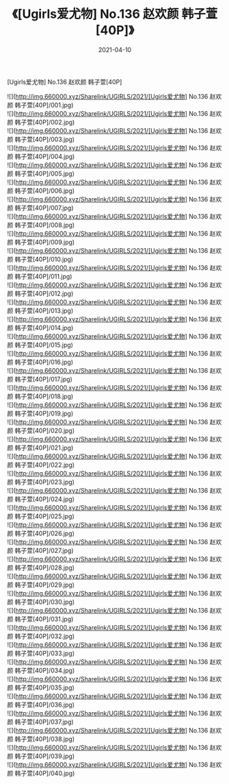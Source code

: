 ﻿---
layout: post
title:  《[Ugirls爱尤物] No.136 赵欢颜 韩子萱[40P]》
date:   2021-04-10
img: http://img.660000.xyz/Sharelink/UGIRLS/2021/[Ugirls爱尤物] No.136 赵欢颜 韩子萱[40P]/000.jpg
categories: [美女, 清纯, 唯美]
---

[Ugirls爱尤物] No.136 赵欢颜 韩子萱[40P]

  ![](http://img.660000.xyz/Sharelink/UGIRLS/2021/[Ugirls爱尤物] No.136 赵欢颜 韩子萱[40P]/001.jpg) <br> ![](http://img.660000.xyz/Sharelink/UGIRLS/2021/[Ugirls爱尤物] No.136 赵欢颜 韩子萱[40P]/002.jpg) <br> ![](http://img.660000.xyz/Sharelink/UGIRLS/2021/[Ugirls爱尤物] No.136 赵欢颜 韩子萱[40P]/003.jpg) <br> ![](http://img.660000.xyz/Sharelink/UGIRLS/2021/[Ugirls爱尤物] No.136 赵欢颜 韩子萱[40P]/004.jpg) <br> ![](http://img.660000.xyz/Sharelink/UGIRLS/2021/[Ugirls爱尤物] No.136 赵欢颜 韩子萱[40P]/005.jpg) <br> ![](http://img.660000.xyz/Sharelink/UGIRLS/2021/[Ugirls爱尤物] No.136 赵欢颜 韩子萱[40P]/006.jpg) <br> ![](http://img.660000.xyz/Sharelink/UGIRLS/2021/[Ugirls爱尤物] No.136 赵欢颜 韩子萱[40P]/007.jpg) <br> ![](http://img.660000.xyz/Sharelink/UGIRLS/2021/[Ugirls爱尤物] No.136 赵欢颜 韩子萱[40P]/008.jpg) <br> ![](http://img.660000.xyz/Sharelink/UGIRLS/2021/[Ugirls爱尤物] No.136 赵欢颜 韩子萱[40P]/009.jpg) <br> ![](http://img.660000.xyz/Sharelink/UGIRLS/2021/[Ugirls爱尤物] No.136 赵欢颜 韩子萱[40P]/010.jpg) <br> ![](http://img.660000.xyz/Sharelink/UGIRLS/2021/[Ugirls爱尤物] No.136 赵欢颜 韩子萱[40P]/011.jpg) <br> ![](http://img.660000.xyz/Sharelink/UGIRLS/2021/[Ugirls爱尤物] No.136 赵欢颜 韩子萱[40P]/012.jpg) <br> ![](http://img.660000.xyz/Sharelink/UGIRLS/2021/[Ugirls爱尤物] No.136 赵欢颜 韩子萱[40P]/013.jpg) <br> ![](http://img.660000.xyz/Sharelink/UGIRLS/2021/[Ugirls爱尤物] No.136 赵欢颜 韩子萱[40P]/014.jpg) <br> ![](http://img.660000.xyz/Sharelink/UGIRLS/2021/[Ugirls爱尤物] No.136 赵欢颜 韩子萱[40P]/015.jpg) <br> ![](http://img.660000.xyz/Sharelink/UGIRLS/2021/[Ugirls爱尤物] No.136 赵欢颜 韩子萱[40P]/016.jpg) <br> ![](http://img.660000.xyz/Sharelink/UGIRLS/2021/[Ugirls爱尤物] No.136 赵欢颜 韩子萱[40P]/017.jpg) <br> ![](http://img.660000.xyz/Sharelink/UGIRLS/2021/[Ugirls爱尤物] No.136 赵欢颜 韩子萱[40P]/018.jpg) <br> ![](http://img.660000.xyz/Sharelink/UGIRLS/2021/[Ugirls爱尤物] No.136 赵欢颜 韩子萱[40P]/019.jpg) <br> ![](http://img.660000.xyz/Sharelink/UGIRLS/2021/[Ugirls爱尤物] No.136 赵欢颜 韩子萱[40P]/020.jpg) <br> ![](http://img.660000.xyz/Sharelink/UGIRLS/2021/[Ugirls爱尤物] No.136 赵欢颜 韩子萱[40P]/021.jpg) <br> ![](http://img.660000.xyz/Sharelink/UGIRLS/2021/[Ugirls爱尤物] No.136 赵欢颜 韩子萱[40P]/022.jpg) <br> ![](http://img.660000.xyz/Sharelink/UGIRLS/2021/[Ugirls爱尤物] No.136 赵欢颜 韩子萱[40P]/023.jpg) <br> ![](http://img.660000.xyz/Sharelink/UGIRLS/2021/[Ugirls爱尤物] No.136 赵欢颜 韩子萱[40P]/024.jpg) <br> ![](http://img.660000.xyz/Sharelink/UGIRLS/2021/[Ugirls爱尤物] No.136 赵欢颜 韩子萱[40P]/025.jpg) <br> ![](http://img.660000.xyz/Sharelink/UGIRLS/2021/[Ugirls爱尤物] No.136 赵欢颜 韩子萱[40P]/026.jpg) <br> ![](http://img.660000.xyz/Sharelink/UGIRLS/2021/[Ugirls爱尤物] No.136 赵欢颜 韩子萱[40P]/027.jpg) <br> ![](http://img.660000.xyz/Sharelink/UGIRLS/2021/[Ugirls爱尤物] No.136 赵欢颜 韩子萱[40P]/028.jpg) <br> ![](http://img.660000.xyz/Sharelink/UGIRLS/2021/[Ugirls爱尤物] No.136 赵欢颜 韩子萱[40P]/029.jpg) <br> ![](http://img.660000.xyz/Sharelink/UGIRLS/2021/[Ugirls爱尤物] No.136 赵欢颜 韩子萱[40P]/030.jpg) <br> ![](http://img.660000.xyz/Sharelink/UGIRLS/2021/[Ugirls爱尤物] No.136 赵欢颜 韩子萱[40P]/031.jpg) <br> ![](http://img.660000.xyz/Sharelink/UGIRLS/2021/[Ugirls爱尤物] No.136 赵欢颜 韩子萱[40P]/032.jpg) <br> ![](http://img.660000.xyz/Sharelink/UGIRLS/2021/[Ugirls爱尤物] No.136 赵欢颜 韩子萱[40P]/033.jpg) <br> ![](http://img.660000.xyz/Sharelink/UGIRLS/2021/[Ugirls爱尤物] No.136 赵欢颜 韩子萱[40P]/034.jpg) <br> ![](http://img.660000.xyz/Sharelink/UGIRLS/2021/[Ugirls爱尤物] No.136 赵欢颜 韩子萱[40P]/035.jpg) <br> ![](http://img.660000.xyz/Sharelink/UGIRLS/2021/[Ugirls爱尤物] No.136 赵欢颜 韩子萱[40P]/036.jpg) <br> ![](http://img.660000.xyz/Sharelink/UGIRLS/2021/[Ugirls爱尤物] No.136 赵欢颜 韩子萱[40P]/037.jpg) <br> ![](http://img.660000.xyz/Sharelink/UGIRLS/2021/[Ugirls爱尤物] No.136 赵欢颜 韩子萱[40P]/038.jpg) <br> ![](http://img.660000.xyz/Sharelink/UGIRLS/2021/[Ugirls爱尤物] No.136 赵欢颜 韩子萱[40P]/039.jpg) <br> ![](http://img.660000.xyz/Sharelink/UGIRLS/2021/[Ugirls爱尤物] No.136 赵欢颜 韩子萱[40P]/040.jpg) <br>